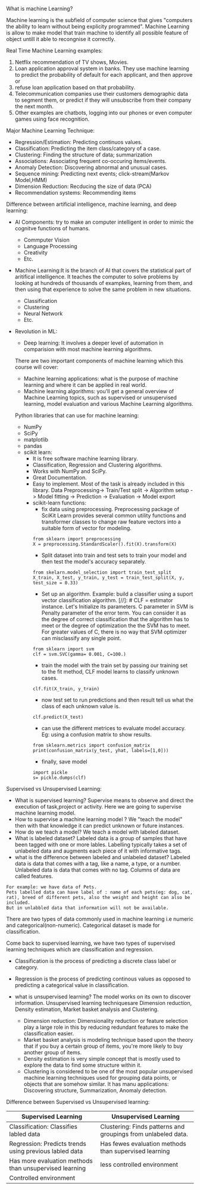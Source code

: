 What is machine Learning?

Machine learning is the subfield of computer science that gives "computers the ability to learn without being explicity programmed".
Machine Learning is allow to make model that train machine to identify all possible feature of object untill it able to recongnise it correctly.

Real Time Machine Learning examples:
1. Netflix recommendation of TV shows, Movies.
2. Loan application approval system in banks. They use machine learning to predict the probability of default for each applicant, and then approve or
3. refuse loan application based on that probability.
4. Telecommunication companies use their customers demographic data to segment them, or predict if they will unsubscribe from their company the next month.
5. Other examples are chatbots, logging into our phones or even computer games using face recognition.

Major Machine Learning Technique:
- Regression/Estimation: Predicting continuos values.
- Classification: Predicting the item class/category of a case.
- Clustering: Finding the structure of data; summarization
- Associations: Associating frequent co-occuring items/events.
- Anomaly Detection: Discovering abnormal and unusual cases.
- Sequence mining: Predicting next events; click-stream(Markov Model,HMM)
- Dimension Reduction: Recducing the size of data (PCA)
- Recommendation systems: Recommending items

Difference between artificial intelligence, machine learning, and deep learning:
- AI Components: try to make an computer intelligent in order to mimic the cognitve functions of humans.
  - Commputer Vision
  - Language Processing
  - Creativity
  - Etc.
- Machine Learning:It is the branch of AI that covers the statistical part of aritifical intelligence.
It teaches the computer to solve problems by looking at hundreds of thousands of exampkes, learning
from them, and then using that experience to solve the same problem in new situations.
  - Classification
  - Clustering
  - Neural Network
  - Etc.
- Revolution in ML:
  - Deep learning: It involves a deeper level of automation in comparision with most machine learning
  algorithms.
  
  There are two important components of machine learning which this course will cover:
  - Machine learning applications: what is the purpose of machine learning and where it can be applied in real world.
  - Machine learning algorithms: you'll get a general overview of Machine Learning topics, such as supervised or 
  unsupervised learning, model evaluation and various Machine Learning algorithms.
  
  Python libraries that can use for machine learning:
  - NumPy
  - SciPy
  - matplotlib
  - pandas
  - scikit learn: 
    - It is free software machine learning library.
    - Classification, Regression and Clustering algorithms.
    - Works with NumPy and SciPy.
    - Great Documentation.
    - Easy to implement. Most of the task is already included in this library.
    Data Preprocessing-> Train/Test split -> Algorithm setup -> Model fitting -> Prediction -> Evaluation -> Model export
    - scikit-learn functions:
      - fix data using preprocessing. Preprocessing package of SciKit Learn provides several common utility functions and transformer classes to change
      raw feature vectors into a suitable form of vector for modeling.
      ```
      from sklearn import preprocessing
      X = preprocessing.StandardScaler().fit(X).transform(X)
      ```
      - Split dataset into train and test sets to train your model and then test the model's accuracy separately.
      ```
      from skelarn.model_selection import train_test_split
      X_train, X_test, y_train, y_test = train_test_split(X, y, test_size = 0.33)
      ```
      - Set up an algorithm. Example: build a classifier using a suport vector classification algorithm. 
      [//]: # CLF = estimator instance. Let's Initialize its parameters. C parameter in SVM is Penalty parameter of the error term. You can consider it as the degree of correct classification that the algorithm has to meet or the degree of optimization the the SVM has to meet. For greater values of C, there is no way that SVM optimizer can misclassify any single point.
      ```
      from sklearn import svm
      clf = svm.SVC(gamma= 0.001, C=100.)
      ```
      - train the model with the train set by passing our training set to the fit method, CLF model learns to classify unknown cases.
      ```
      clf.fit(X_train, y_train)
      ```
      - now test set to run predictions and then result tell us what the class of each unknown value is.
      ```
      clf.predict(X_test)
      ```
      - can use the different metrices to evaluate model accuracy. Eg: using a confusion matrix to show results.
      ```
      from sklearn.metrics import confusion_matrix
      print(confusion_matrix(y_test, yhat, labels=[1,0]))
      ```
      - finally, save model
      ```
      import pickle
      s= pickle.dumps(clf)
      ```
      
Supervised vs Unsupervised Learning:  

- What is supervised learning?
Supervise means to observe and direct the execution of task,project or activity.
Here we are going to supervise machine learning model.
- How to supervise a machine learning model ?
We "teach the model" then with that knowledge it can predict unknown or future instances. 
- How do we teach a model?
We teach a model with labeled dataset.
- What is labeled dataset?
 Labeled data is a group of samples that have been tagged with one or more lables.
 Labelling typically takes a set of unlabeled data and augments each piece of it with informative tags.
- what is the difference between labeled and unlabeled dataset?
Labeled data is data that comes with a tag, like a name, a type, or a number. Unlabeled data is data that comes with no tag. Columns of data are called features.

```
For example: we have data of Pets.
Pets labelled data can have label of : name of each pets(eg: dog, cat, rat), breed of different pets, also the weight and height can also be included.
But in unlabbled data that information will not be available.
```
There are two types of data commonly used in machine learning i.e numeric and categorical(non-numeric). Categorical dataset is made for classification.

Come back to supervised learning, we have two types of supervised learning techniques which are classification and regression.
- Classification is the process of predicting a discrete class label or category.
- Regression is the process of predicting continous values as opposed to predicting a categorical value in classification.
      
- what is unsupervised learning?
The model works on its own to discover information. Unsupervised learning techniquesare Dimension reduction, Density estimation, Market basket analysis and Clustering.
  - Dimension reduction: Dimensionality reduction or feature selection play a large role in this by reducing redundant features to make the classification easier.
  - Market basket analysis is modeling technique based upon the theory that if you buy a certain group of items, you're more likely to buy another group of items.
  - Density estimation is very simple concept that is mostly used to explore the data to find some structure within it.
  - Clustering is considered to be one of the most popular unsupervised machine learning techniques used for grouping data points, or objects that are somehow similar. It has manu applications: Discovering structure, Summarization, Anomaly detection.

Difference between Supervised vs Unsupervised learning:

| Supervised Learning | Unsupervised Learning |
| --- | --- |
| Classification: Classifies labled data | Clustering: Finds patterns and groupings from unlabeled data. |
| Regression: Predicts trends using previous labled data | Has fewes evaluation methods than supervised learning |
| Has more evaluation methods than unsupervised learning | less controlled environment |
| Controlled environment |  |

    
    

